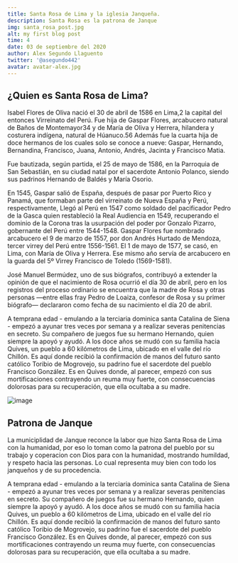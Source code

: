 ```yaml
---
title: Santa Rosa de Lima y la iglesia Janqueña.
description: Santa Rosa es la patrona de Janque
img: santa_rosa_post.jpg
alt: my first blog post
time: 4
date: 03 de septiembre del 2020
author: Alex Segundo Llaguento
twitter: '@asegundo442'
avatar: avatar-alex.jpg
---
```


## ¿Quien es Santa Rosa de Lima?

Isabel Flores de Oliva nació el 30 de abril de 1586 en Lima,2​ la capital del entonces Virreinato del Perú. Fue hija de Gaspar Flores, arcabucero natural de Baños de Montemayor3​4​ y de María de Oliva y Herrera, hilandera y costurera indígena, natural de Húanuco.5​6​ Además fue la cuarta hija de doce hermanos de los cuales solo se conoce a nueve: Gaspar, Hernando, Bernandina, Francisco, Juana, Antonio, Andrés, Jacinta y Francisco Matia.

Fue bautizada, según partida, el 25 de mayo de 1586, en la Parroquia de San Sebastián, en su ciudad natal por el sacerdote Antonio Polanco, siendo sus padrinos Hernando de Baldés y María Osorio.

En 1545, Gaspar salió de España, después de pasar por Puerto Rico y Panamá, que formaban parte del virreinato de Nueva España y Perú, respectivamente, Llegó al Perú en 1547 como soldado del pacificador Pedro de la Gasca quien restableció la Real Audiencia en 1549, recuperando el dominio de la Corona tras la usurpación del poder por Gonzalo Pizarro, gobernante del Perú entre 1544-1548. Gaspar Flores fue nombrado arcabucero el 9 de marzo de 1557, por don Andrés Hurtado de Mendoza, tercer virrey del Perú entre 1556-1561. El 1 de mayo de 1577, se casó, en Lima, con María de Oliva y Herrera. Ese mismo año servía de arcabucero en la guarda del 5º Virrey Francisco de Toledo (1569-1581).

José Manuel Bermúdez, uno de sus biógrafos, contribuyó a extender la opinión de que el nacimiento de Rosa ocurrió el día 30 de abril, pero en los registros del proceso ordinario se encuentra que la madre de Rosa y otras personas —entre ellas fray Pedro de Loaiza, confesor de Rosa y su primer biógrafo— declararon como fecha de su nacimiento el día 20 de abril.

A temprana edad - emulando a la terciaria dominica santa Catalina de Siena - empezó a ayunar tres veces por semana y a realizar severas penitencias en secreto. Su compañero de juegos fue su hermano Hernando, quien siempre la apoyó y ayudó. A los doce años se mudó con su familia hacia Quives, un pueblo a 60 kilómetros de Lima, ubicado en el valle del río Chillón. Es aquí donde recibió la confirmación de manos del futuro santo católico Toribio de Mogrovejo, su padrino fue el sacerdote del pueblo Francisco González. Es en Quives donde, al parecer, empezó con sus mortificaciones contrayendo un reuma muy fuerte, con consecuencias dolorosas para su recuperación, que ella ocultaba a su madre.

![image](./../blog_img/descarga.jpg)

## Patrona de Janque

La municiplidad de Janque reconce la labor que hizo Santa Rosa de Lima con la humanidad, por eso lo toman como la patrona del pueblo por su trabajo y coperacion con Dios para con la humanidad, mostrando humildad, y respeto hacia las personas. Lo cual representa muy bien con todo los janqueños y de su procedencia.

A temprana edad - emulando a la terciaria dominica santa Catalina de Siena - empezó a ayunar tres veces por semana y a realizar severas penitencias en secreto. Su compañero de juegos fue su hermano Hernando, quien siempre la apoyó y ayudó. A los doce años se mudó con su familia hacia Quives, un pueblo a 60 kilómetros de Lima, ubicado en el valle del río Chillón. Es aquí donde recibió la confirmación de manos del futuro santo católico Toribio de Mogrovejo, su padrino fue el sacerdote del pueblo Francisco González. Es en Quives donde, al parecer, empezó con sus mortificaciones contrayendo un reuma muy fuerte, con consecuencias dolorosas para su recuperación, que ella ocultaba a su madre.
